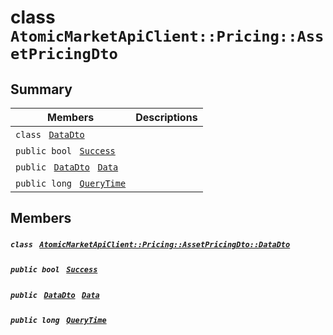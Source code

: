 # class `AtomicMarketApiClient::Pricing::AssetPricingDto` 

## Summary

 Members                                | Descriptions                                
----------------------------------------|---------------------------------------------
`class ` [`DataDto`](.github/workflows/documentation/md/AtomicMarketApiClient--Pricing--AssetPricingDto--DataDto.md#class_atomic_market_api_client_1_1_pricing_1_1_asset_pricing_dto_1_1_data_dto)        | 
`public bool ` [`Success`](#class_atomic_market_api_client_1_1_pricing_1_1_asset_pricing_dto_1a506fb037fbb6bfe8f254c021a2c3cfac) | 
`public ` [`DataDto`](.github/workflows/documentation/md/AtomicMarketApiClient--Pricing--AssetPricingDto--DataDto.md#class_atomic_market_api_client_1_1_pricing_1_1_asset_pricing_dto_1_1_data_dto)` ` [`Data`](#class_atomic_market_api_client_1_1_pricing_1_1_asset_pricing_dto_1a6ed89521b3da4f30d2ab82c36d0afd13) | 
`public long ` [`QueryTime`](#class_atomic_market_api_client_1_1_pricing_1_1_asset_pricing_dto_1a6cc7a06930fbe1e28eb7eed2599015c9) | 

## Members

##### `class ` [`AtomicMarketApiClient::Pricing::AssetPricingDto::DataDto`](.github/workflows/documentation/md/AtomicMarketApiClient--Pricing--AssetPricingDto--DataDto.md#class_atomic_market_api_client_1_1_pricing_1_1_asset_pricing_dto_1_1_data_dto) 

##### `public bool ` [`Success`](#class_atomic_market_api_client_1_1_pricing_1_1_asset_pricing_dto_1a506fb037fbb6bfe8f254c021a2c3cfac) 

##### `public ` [`DataDto`](.github/workflows/documentation/md/AtomicMarketApiClient--Pricing--AssetPricingDto--DataDto.md#class_atomic_market_api_client_1_1_pricing_1_1_asset_pricing_dto_1_1_data_dto)` ` [`Data`](#class_atomic_market_api_client_1_1_pricing_1_1_asset_pricing_dto_1a6ed89521b3da4f30d2ab82c36d0afd13) 

##### `public long ` [`QueryTime`](#class_atomic_market_api_client_1_1_pricing_1_1_asset_pricing_dto_1a6cc7a06930fbe1e28eb7eed2599015c9) 

